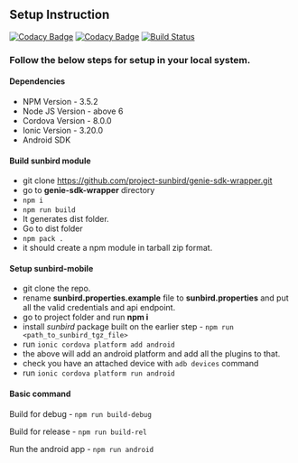## Setup Instruction

[![Codacy Badge](https://api.codacy.com/project/badge/Grade/e78e4faa3cbe446ead603f5d2b28940d)](https://app.codacy.com/app/SMYALTAMASH/SunbirdEd-mobile?utm_source=github.com&utm_medium=referral&utm_content=Sunbird-Ed/SunbirdEd-mobile&utm_campaign=Badge_Grade_Settings)
[![Codacy Badge](https://api.codacy.com/project/badge/Grade/e78e4faa3cbe446ead603f5d2b28940d)](https://app.codacy.com/app/SMYALTAMASH/SunbirdEd-mobile?utm_source=github.com&utm_medium=referral&utm_content=Sunbird-Ed/SunbirdEd-mobile&utm_campaign=Badge_Grade_Settings)
[![Build Status](https://travis-ci.org/project-sunbird/sunbird-mobile.svg?branch=master)](https://travis-ci.org/project-sunbird/sunbird-mobile)

### Follow the below steps for setup in your local system.

#### Dependencies
* NPM Version - 3.5.2
* Node JS Version - above 6
* Cordova Version - 8.0.0
* Ionic Version - 3.20.0
* Android SDK

#### Build **sunbird** module
* git clone https://github.com/project-sunbird/genie-sdk-wrapper.git
* go to **genie-sdk-wrapper** directory
* `npm i`
* `npm run build`
* It generates dist folder.
* Go to dist folder
* `npm pack .`
* it should create a npm module in tarball zip format.

#### Setup sunbird-mobile
* git clone the repo.
* rename **sunbird.properties.example** file to **sunbird.properties** and put all the valid credentials and api endpoint.
* go to project folder and run **npm i**
* install *sunbird* package built on the earlier step - `npm run <path_to_sunbird_tgz_file>`
* run `ionic cordova platform add android`
* the above will add an android platform and add all the plugins to that.
* check you have an attached device with `adb devices` command
* run `ionic cordova platform run android`

#### Basic command
Build for debug - `npm run build-debug`

Build for release - `npm run build-rel`

Run the android app - `npm run android`
